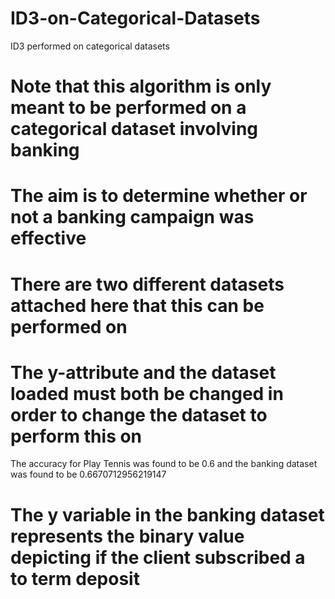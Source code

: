 # ID3-on-Categorical-Datasets
ID3 performed on categorical datasets

# Note that this algorithm is only meant to be performed on a categorical dataset involving banking
# The aim is to determine whether or not a banking campaign was effective 
# There are two different datasets attached here that this can be performed on
# The y-attribute and the dataset loaded must both be changed in order to change the dataset to perform this on
The accuracy for Play Tennis was found to be 0.6 and the banking dataset was found to be 0.6670712956219147
# The y variable in the banking dataset represents the binary value depicting if the client subscribed a to term deposit
